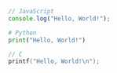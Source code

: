```javascript
// JavaScript
console.log("Hello, World!");
```

```python
# Python
print("Hello, World!")
```

```c
// C
printf("Hello, World!\n");
```